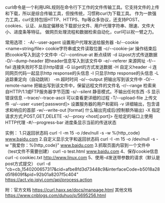 curl命令是一个利用URL规则在命令行下工作的文件传输工具。它支持文件的上传和下载，所以是综合传输工具，但按传统，习惯称curl为下载工具。
作为一款强力工具，curl支持包括HTTP、HTTPS、ftp等众多协议，还支持POST、cookies、认证、从指定偏移处下载部分文件、用户代理字符串、限速、文件大小、进度条等特征。
做网页处理流程和数据检索自动化，curl可以祝一臂之力。

常用选项：
-A/--user-agent <string>              设置用户代理发送给服务器
-b/--cookie <name=string/file>    cookie字符串或文件读取位置
-c/--cookie-jar <file>                    操作结束后把cookie写入到这个文件中
-C/--continue-at <offset>            断点续转
-d                                                以post方式传送数据
-D/--dump-header <file>              把header信息写入到该文件中
-e/--referer                                  来源网址
-f/--fail                                          连接失败时不显示http错误
-G                                                 以get的方式发送数据
-H                                                   自定义header
-i                                                   连同网页代码一起显示http response的头信息
-I                                                   只显示http response的头信息
-L                                                 追踪重定向（自动跳转）
-m                                                超时时间
-o/--output                                  把输出写到该文件中
-O/--remote-name                      把输出写到该文件中，保留远程文件的文件名
-r/--range <range>                      检索来自HTTP/1.1或FTP服务器字节范围
-s/--silent                                    静音模式。不输出任何东西
-S                                                显示错误信息
--trace/--trace-ascii                     可以查看更详细的过程
-T/--upload-file <file>                  上传文件
-u/--user <user[:password]>      设置服务器的用户和密码
-v                                               详细输出，包含请求和响应的首部
-w/--write-out [format]                什么输出完成后(控制额外输出)
-X                                                指定请求方式;POST,GET,DELETE
-x/--proxy <host[:port]>              在给定的端口上使用HTTP代理
-#/--progress-bar                        进度条显示当前的传送状态


实例：
1.只返回状态码
curl -I -m 15 -o /dev/null -s -w %{http_code} www.baidu.com
2.自定义显示文字和返回状态码
curl -I -m 15 -o /dev/null -s -w "我爱你：%{http_code}" www.baidu.com
3.抓取页面内容到一个文件中（test文件不需要创建）
curl -o test.html www.baidu.com
4、保存cookie信息
curl -c cookiec.txt  http://www.linux.com
5、使用-d发送带参数的请求（默认是post方式提交）
curl -d "cb=cb_1540200657317&cid=afbe8fd3d73448c9&interfaceCode=b5018a28d5f8609f&pid=92b01a8207f5c404" https://act.vip.iqiyi.com/api/process.action




附：官方文档
https://curl.haxx.se/docs/manpage.html
其他文档
https://www.cnblogs.com/duhuo/p/5695256.html